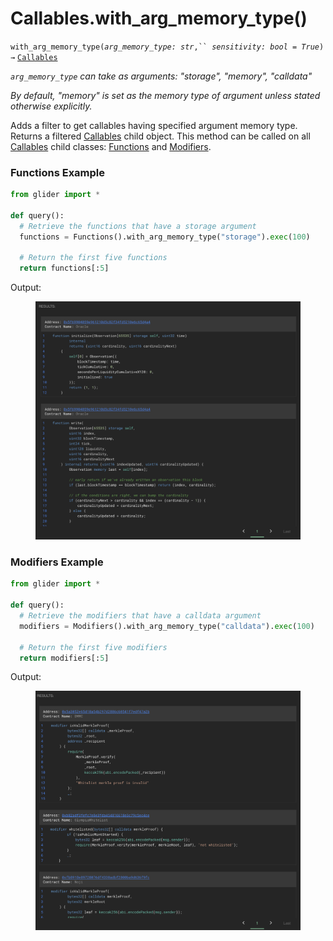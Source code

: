# Callables.with\_arg\_memory\_type()

`with_arg_memory_type(`_`arg_memory_type: str`_`,`` `_`sensitivity: bool = True`_`) →` [`Callables`](./)

_`arg_memory_type` can take as arguments: "storage", "memory", "calldata"_

_By default, "memory" is set as the memory type of argument unless stated otherwise explicitly._

Adds a filter to get callables having specified argument memory type. Returns a filtered [Callables](./) child object. This method can be called on all [Callables](./) child classes: [Functions](functions/) and [Modifiers](modifiers/).

### Functions Example

```python
from glider import *

def query():
  # Retrieve the functions that have a storage argument
  functions = Functions().with_arg_memory_type("storage").exec(100)

  # Return the first five functions
  return functions[:5]
```

Output:

<figure><img src="../../.gitbook/assets/image (24).png" alt=""><figcaption></figcaption></figure>

### Modifiers Example

```python
from glider import *

def query():
  # Retrieve the modifiers that have a calldata argument
  modifiers = Modifiers().with_arg_memory_type("calldata").exec(100)

  # Return the first five modifiers
  return modifiers[:5]
```

Output:

<figure><img src="../../.gitbook/assets/image (1) (1) (1) (1).png" alt=""><figcaption></figcaption></figure>
